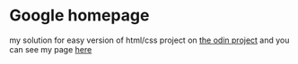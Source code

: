 # Google homepage
my solution for easy version of html/css project on [the odin project](http://www.theodinproject.com/web-development-101/html-css)
and you can see my page [here](https://htmlpreview.github.io/?https://github.com/biif2010/google-home-page/blob/master/index.html)
